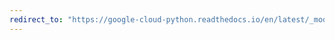 ```yaml
---
redirect_to: "https://google-cloud-python.readthedocs.io/en/latest/_modules/google/cloud/logging/handlers/handlers.html"
---
```

